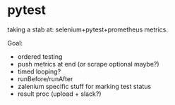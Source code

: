 # pytest

taking a stab at: selenium+pytest+prometheus metrics.

Goal:
- ordered testing
- push metrics at end (or scrape optional maybe?)
- timed looping?
- runBefore/runAfter
- zalenium specific stuff for marking test status
- result proc (upload + slack?)